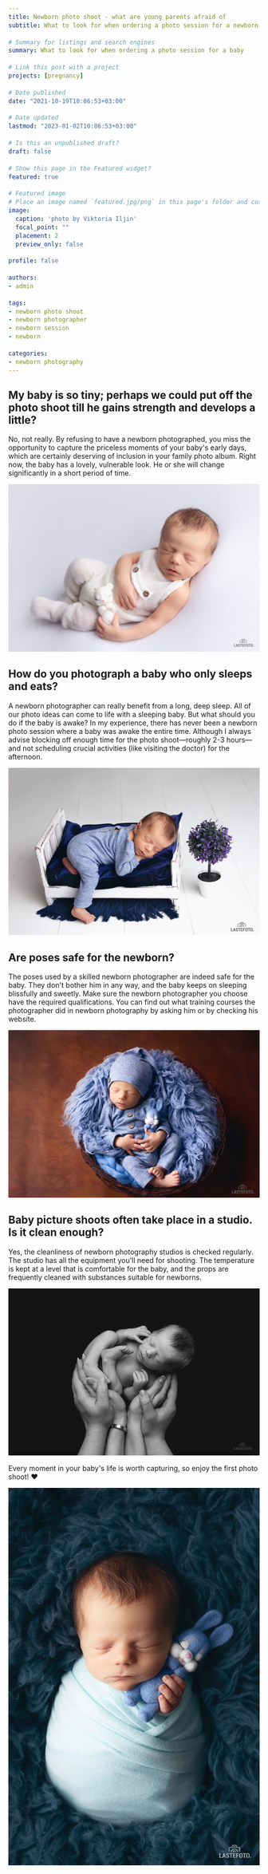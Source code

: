 ```yaml
---
title: Newborn photo shoot - what are young parents afraid of
subtitle: What to look for when ordering a photo session for a newborn baby

# Summary for listings and search engines
summary: What to look for when ordering a photo session for a baby

# Link this post with a project
projects: [pregnancy]

# Date published
date: "2021-10-19T10:06:53+03:00"

# Date updated
lastmod: "2023-01-02T10:06:53+03:00"

# Is this an unpublished draft?
draft: false

# Show this page in the Featured widget?
featured: true

# Featured image
# Place an image named `featured.jpg/png` in this page's folder and customize its options here.
image:
  caption: 'photo by Viktoria Iljin'
  focal_point: ""
  placement: 2
  preview_only: false

profile: false

authors:
- admin

tags:
- newborn photo shoot
- newborn photographer
- newborn session
- newborn

categories:
- newborn photography
---
```

## My baby is so tiny; perhaps we could put off the photo shoot till he gains strength and develops a little?

No, not really. By refusing to have a newborn photographed, you miss the opportunity to capture the priceless moments of your baby's early days, which are certainly deserving of inclusion in your family photo album. Right now, the baby has a lovely, vulnerable look. He or she will change significantly in a short period of time.

![newborn photo shoot](./newborn-photosession-1.jpg) 

## How do you photograph a baby who only sleeps and eats? 

A newborn photographer can really benefit from a long, deep sleep. All of our photo ideas can come to life with a sleeping baby. But what should you do if the baby is awake? In my experience, there has never been a newborn photo session where a baby was awake the entire time. Although I always advise blocking off enough time for the photo shoot—roughly 2-3 hours—and not scheduling crucial activities (like visiting the doctor) for the afternoon.

![newborn photography](./newborn-photosession-2.jpg)

## Are poses safe for the newborn?

The poses used by a skilled newborn photographer are indeed safe for the baby. They don't bother him in any way, and the baby keeps on sleeping blissfully and sweetly. Make sure the newborn photographer you choose have the required qualifications. You can find out what training courses the photographer did in newborn photography by asking him or by checking his website.

![newborn photo shoot in Tallinn](./newborn-photosession-3.jpg)

## Baby picture shoots often take place in a studio. Is it clean enough?

Yes, the cleanliness of newborn photography studios is checked regularly. The studio has all the equipment you'll need for shooting. The temperature is kept at a level that is comfortable for the baby, and the props are frequently cleaned with substances suitable for newborns.

![newborn session](./newborn-photosession-4.jpg)

Every moment in your baby's life is worth capturing, so enjoy the first photo shoot! ❤️

![newborn pictures in Tallinn](./newborn-photosession-5.jpg)
